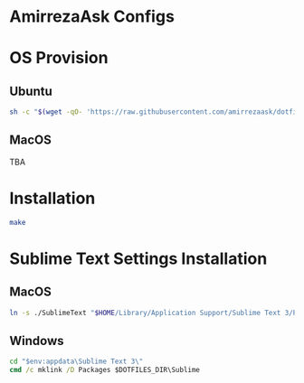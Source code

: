 # AmirrezaAsk Configs

# OS Provision
## Ubuntu
```bash
sh -c "$(wget -qO- 'https://raw.githubusercontent.com/amirrezaask/dotfiles/master/provision.sh')"
```

## MacOS
TBA


# Installation
```bash
make
```


# Sublime Text Settings Installation
## MacOS
```bash
ln -s ./SublimeText "$HOME/Library/Application Support/Sublime Text 3/Packages"
```
## Windows
```cmd
cd "$env:appdata\Sublime Text 3\"
cmd /c mklink /D Packages $DOTFILES_DIR\Sublime
```
